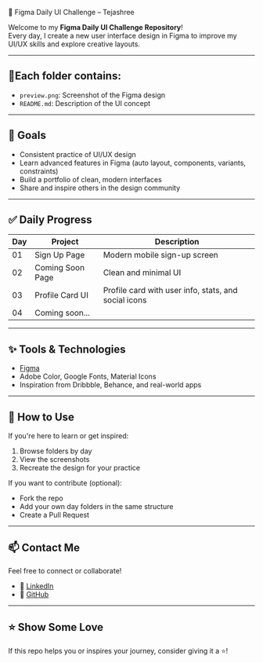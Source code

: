  🎨 Figma Daily UI Challenge – Tejashree

Welcome to my **Figma Daily UI Challenge Repository**!  
Every day, I create a new user interface design in Figma to improve my UI/UX skills and explore creative layouts.

---

## 📂Each folder contains:

- `preview.png`: Screenshot of the Figma design  
- `README.md`: Description of the UI concept

---

## 🎯 Goals

- Consistent practice of UI/UX design
- Learn advanced features in Figma (auto layout, components, variants, constraints)
- Build a portfolio of clean, modern interfaces
- Share and inspire others in the design community

---

## ✅ Daily Progress

| Day | Project             | Description                                          | 
|-----|---------------------|------------------------------------------------------|
| 01  | Sign Up Page        | Modern mobile sign-up screen                         | 
| 02  | Coming Soon Page    | Clean and minimal UI                                 |
| 03  | Profile Card UI     | Profile card with user info, stats, and social icons |
| 04  | Coming soon...      |                                                      |

---

 ## ✨ Tools & Technologies

- [Figma](https://figma.com)  
- Adobe Color, Google Fonts, Material Icons  
- Inspiration from Dribbble, Behance, and real-world apps

---

## 📌 How to Use

If you're here to learn or get inspired:

1. Browse folders by day
2. View the screenshots 
3. Recreate the design for your practice

If you want to contribute (optional):
- Fork the repo
- Add your own day folders in the same structure
- Create a Pull Request

---

## 📫 Contact Me

Feel free to connect or collaborate!

- 💼 [LinkedIn](https://www.linkedin.com/in/tejashreetrivedi/)
- 🐙 [GitHub](https://github.com/tejashrree)

---

## ⭐️ Show Some Love

If this repo helps you or inspires your journey, consider giving it a ⭐️!
